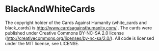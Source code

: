 BlackAndWhiteCards
==================

The copyright holder of the Cards Against Humanity (white_cards and black_cards) is http://www.cardsagainsthumanity.com/ . The cards were published under Creative Commons BY-NC-SA 2.0 license (http://creativecommons.org/licenses/by-nc-sa/2.0/).
All code is licensed under the MIT license, see LICENSE.
